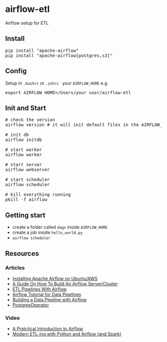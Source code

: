 # airflow-etl
Airflow setup for ETL

## Install
<pre>pip install "apache-airflow"
pip install "apache-airflow[postgres,s3]"
</pre>

## Config
Setup in `.bashrc` or `.zshrc ` your `AIRFLOW_HOME` e.g.
<pre>export AIRFLOW_HOME=/Users/your_user/airflow-etl
</pre>

## Init and Start
<pre># check the version
airflow version # it will init default files in the AIRFLOW_HOME

# init db
airflow initdb

# start worker
airflow worker

# start server
airflow webserver

# start scheduler
airflow scheduler

# kill everything running
pkill -f airflow
</pre>

## Getting start
* create a folder called `dags` inside `AIRFLOW_HOME`
* create a job inside `hello_world.py`
* `airflow scheduler`

## Resources

### Articles
* [Installing Apache Airflow on Ubuntu/AWS](https://medium.com/a-r-g-o/installing-apache-airflow-on-ubuntu-aws-6ebac15db211)
* [A Guide On How To Build An Airflow Server/Cluster](https://stlong0521.github.io/20161023%20-%20Airflow.html)
* [ETL Pipelines With Airflow](http://michael-harmon.com/blog/AirflowETL.html)
* [Airflow Tutorial for Data Pipelines](https://blog.godatadriven.com/practical-airflow-tutorial)
* [Building a Data Pipeline with Airflow](http://tech.marksblogg.com/airflow-postgres-redis-forex.html)
* [PostgresOperator](https://programtalk.com/python-examples/airflow.operators.postgres_operator.PostgresOperator/)

### Video
* [A Pratctical Introduction to Airflow](https://www.youtube.com/watch?v=cHATHSB_450)
* [Modern ETL-ing with Python and Airflow (and Spark)](https://www.youtube.com/watch?v=tcJhSaowzUI)
